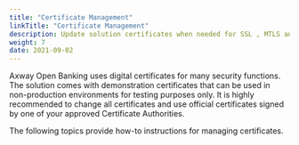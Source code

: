 ```yaml
---
title: "Certificate Management"
linkTitle: "Certificate Management"
description: Update solution certificates when needed for SSL , MTLS and JWKS
weight: 7
date: 2021-09-02
---
```


Axway Open Banking uses digital certificates for many security functions. The solution comes with demonstration certificates that can be used in non-production environments for testing purposes only. It is highly recommended to change all certificates and use official certificates signed by one of your approved Certificate Authorities.

The following topics provide how-to instructions for managing certificates.